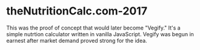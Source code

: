 # theNutritionCalc.com-2017
 This was the proof of concept that would later become "Vegify." It's a simple nutrtion calculator written in vanilla JavaScript. Vegify was begun in earnest after market demand proved strong for the idea.
